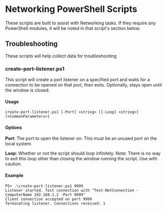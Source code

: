 # Networking PowerShell Scripts

These scripts are built to assist with Networking tasks. If they require any PowerShell modules, it will be noted in that script's section below.

## Troubleshooting

These scripts will help collect data for troubleshooting

### create-port-listener.ps1

This script will create a port listener on a specified port and waits for a connection to be opened on that port, then exits. Optionally, stays open until the window is closed.

#### Usage

```create-port-listener.ps1 [-Port] <string> [[-Loop] <string>] [<CommonParameters>]```

#### Options

 **Port**: The port to open the listener on. This must be an unused port on the local system.

 **Loop**: Whether or not the script should loop infinitely. Note: There is no way to exit this loop other than closing the window running the script. Use with caution.

#### Example

```
PS> .\create-port-listener.ps1 9999
Listener started. Test connection with "Test-NetConnection -ComputerName 192.168.1.2 -Port 9999"
Client connection accepted on port 9999
Terminating listener. Connections received: 1
```